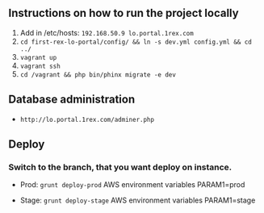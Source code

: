 ## Instructions on how to run the project locally

1. Add in /etc/hosts: `192.168.50.9 lo.portal.1rex.com`
1. `cd first-rex-lo-portal/config/ && ln -s dev.yml config.yml && cd ../`
1. `vagrant up`
1. `vagrant ssh`
1. `cd /vagrant && php bin/phinx migrate -e dev`

## Database administration
* `http://lo.portal.1rex.com/adminer.php`

## Deploy
### Switch to the branch, that you want deploy on instance.
* Prod: `grunt deploy-prod`
AWS environment variables
PARAM1=prod

* Stage: `grunt deploy-stage`
AWS environment variables
PARAM1=stage
